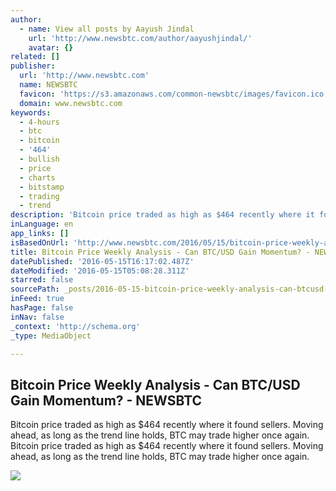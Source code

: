 ```yaml
---
author:
  - name: View all posts by Aayush Jindal
    url: 'http://www.newsbtc.com/author/aayushjindal/'
    avatar: {}
related: []
publisher:
  url: 'http://www.newsbtc.com'
  name: NEWSBTC
  favicon: 'https://s3.amazonaws.com/common-newsbtc/images/favicon.ico'
  domain: www.newsbtc.com
keywords:
  - 4-hours
  - btc
  - bitcoin
  - '464'
  - bullish
  - price
  - charts
  - bitstamp
  - trading
  - trend
description: 'Bitcoin price traded as high as $464 recently where it found sellers. Moving ahead, as long as the trend line holds, BTC may trade higher once again. Bitcoin price traded as high as $464 recently where it found sellers. Moving ahead, as long as the trend line holds, BTC may trade higher once again.'
inLanguage: en
app_links: []
isBasedOnUrl: 'http://www.newsbtc.com/2016/05/15/bitcoin-price-weekly-analysis-can-btcusd-gain-momentum/'
title: Bitcoin Price Weekly Analysis - Can BTC/USD Gain Momentum? - NEWSBTC
datePublished: '2016-05-15T16:17:02.487Z'
dateModified: '2016-05-15T05:08:28.311Z'
starred: false
sourcePath: _posts/2016-05-15-bitcoin-price-weekly-analysis-can-btcusd-gain-momentum-.md
inFeed: true
hasPage: false
inNav: false
_context: 'http://schema.org'
_type: MediaObject

---
```

<article style=""><h1>Bitcoin Price Weekly Analysis - Can BTC/USD Gain Momentum? - NEWSBTC</h1><p>Bitcoin price traded as high as $464 recently where it found sellers. Moving ahead, as long as the trend line holds, BTC may trade higher once again. Bitcoin price traded as high as $464 recently where it found sellers. Moving ahead, as long as the trend line holds, BTC may trade higher once again.</p><img src="http://s3.amazonaws.com/main-newsbtc-images/2016/05/15052243/Bitcoin2.png" /></article>